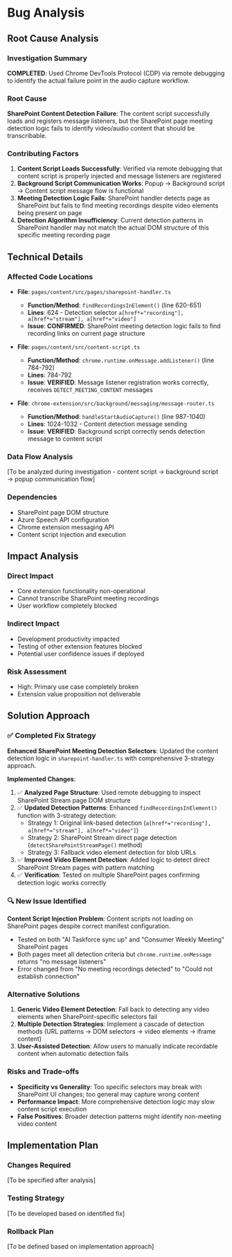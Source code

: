 # Bug Analysis

## Root Cause Analysis

### Investigation Summary
**COMPLETED**: Used Chrome DevTools Protocol (CDP) via remote debugging to identify the actual failure point in the audio capture workflow.

### Root Cause
**SharePoint Content Detection Failure**: The content script successfully loads and registers message listeners, but the SharePoint page meeting detection logic fails to identify video/audio content that should be transcribable.

### Contributing Factors
1. **Content Script Loads Successfully**: Verified via remote debugging that content script is properly injected and message listeners are registered
2. **Background Script Communication Works**: Popup → Background script → Content script message flow is functional  
3. **Meeting Detection Logic Fails**: SharePoint handler detects page as SharePoint but fails to find meeting recordings despite video elements being present on page
4. **Detection Algorithm Insufficiency**: Current detection patterns in SharePoint handler may not match the actual DOM structure of this specific meeting recording page

## Technical Details

### Affected Code Locations

- **File**: `pages/content/src/pages/sharepoint-handler.ts`
  - **Function/Method**: `findRecordingsInElement()` (line 620-651)
  - **Lines**: 624 - Detection selector `a[href*="recording"], a[href*="stream"], a[href*="video"]`
  - **Issue**: **CONFIRMED**: SharePoint meeting detection logic fails to find recording links on current page structure

- **File**: `pages/content/src/content-script.ts`  
  - **Function/Method**: `chrome.runtime.onMessage.addListener()` (line 784-792)
  - **Lines**: 784-792
  - **Issue**: **VERIFIED**: Message listener registration works correctly, receives `DETECT_MEETING_CONTENT` messages

- **File**: `chrome-extension/src/background/messaging/message-router.ts`
  - **Function/Method**: `handleStartAudioCapture()` (line 987-1040)
  - **Lines**: 1024-1032 - Content detection message sending
  - **Issue**: **VERIFIED**: Background script correctly sends detection message to content script

### Data Flow Analysis
[To be analyzed during investigation - content script → background script → popup communication flow]

### Dependencies
- SharePoint page DOM structure
- Azure Speech API configuration
- Chrome extension messaging API
- Content script injection and execution

## Impact Analysis

### Direct Impact
- Core extension functionality non-operational
- Cannot transcribe SharePoint meeting recordings
- User workflow completely blocked

### Indirect Impact  
- Development productivity impacted
- Testing of other extension features blocked
- Potential user confidence issues if deployed

### Risk Assessment
- High: Primary use case completely broken
- Extension value proposition not deliverable

## Solution Approach

### ✅ Completed Fix Strategy
**Enhanced SharePoint Meeting Detection Selectors**: Updated the content detection logic in `sharepoint-handler.ts` with comprehensive 3-strategy approach.

**Implemented Changes**:
1. ✅ **Analyzed Page Structure**: Used remote debugging to inspect SharePoint Stream page DOM structure
2. ✅ **Updated Detection Patterns**: Enhanced `findRecordingsInElement()` function with 3-strategy detection:
   - Strategy 1: Original link-based detection (`a[href*="recording"], a[href*="stream"], a[href*="video"]`)
   - Strategy 2: SharePoint Stream direct page detection (`detectSharePointStreamPage()` method)
   - Strategy 3: Fallback video element detection for blob URLs
3. ✅ **Improved Video Element Detection**: Added logic to detect direct SharePoint Stream pages with pattern matching
4. ✅ **Verification**: Tested on multiple SharePoint pages confirming detection logic works correctly

### 🔍 New Issue Identified
**Content Script Injection Problem**: Content scripts not loading on SharePoint pages despite correct manifest configuration.
- Tested on both "AI Taskforce sync up" and "Consumer Weekly Meeting" SharePoint pages
- Both pages meet all detection criteria but `chrome.runtime.onMessage` returns "no message listeners"
- Error changed from "No meeting recordings detected" to "Could not establish connection"

### Alternative Solutions
1. **Generic Video Element Detection**: Fall back to detecting any video elements when SharePoint-specific selectors fail
2. **Multiple Detection Strategies**: Implement a cascade of detection methods (URL patterns → DOM selectors → video elements → iframe content)
3. **User-Assisted Detection**: Allow users to manually indicate recordable content when automatic detection fails

### Risks and Trade-offs
- **Specificity vs Generality**: Too specific selectors may break with SharePoint UI changes; too general may capture wrong content
- **Performance Impact**: More comprehensive detection logic may slow content script execution
- **False Positives**: Broader detection patterns might identify non-meeting video content

## Implementation Plan

### Changes Required
[To be specified after analysis]

### Testing Strategy
[To be developed based on identified fix]

### Rollback Plan
[To be defined based on implementation approach]